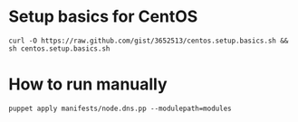 
# Setup basics for CentOS

    curl -O https://raw.github.com/gist/3652513/centos.setup.basics.sh && sh centos.setup.basics.sh

# How to run manually

    puppet apply manifests/node.dns.pp --modulepath=modules